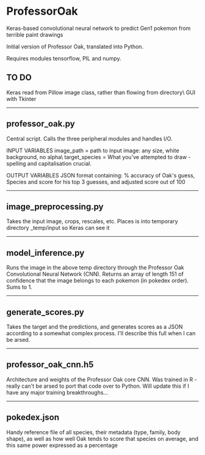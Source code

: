 # ProfessorOak
Keras-based convolutional neural network to predict Gen1 pokemon from terrible paint drawings

Initial version of Professor Oak, translated into Python.

Requires modules tensorflow, PIL and numpy.

TO DO
-------

Keras read from Pillow image class, rather than flowing from directory\\
GUI with Tkinter

------------------------------
professor_oak.py
------------------------------

Central script. Calls the three peripheral modules and handles I/O.

INPUT VARIABLES
image_path = path to input image: any size, white background, no alpha\\
target_species = What you've attempted to draw - spelling and capitalisation crucial.

OUTPUT VARIABLES
JSON format containing: % accuracy of Oak's guess, Species and score for his top 3 guesses, and adjusted score out of 100

------------------------------
image_preprocessing.py
------------------------------
Takes the input image, crops, rescales, etc.
Places is into temporary directory _temp/input so Keras can see it

------------------------------
model_inference.py
------------------------------
Runs the image in the above temp directory through the Professor Oak Convolutional Neural Network (CNN). Returns an array of length 151 of confidence that the image belongs to each pokemon (in pokedex order). Sums to 1.

------------------------------
generate_scores.py
------------------------------

Takes the target and the predictions, and generates scores as a JSON according to a somewhat complex process. I'll describe this full when I can be arsed.

------------------------------
professor_oak_cnn.h5
------------------------------
Architecture and weights of the Professor Oak core CNN. Was trained in R - really can't be arsed to port that code over to Python. Will update this if I have any major training breakthroughs...

------------------------------
pokedex.json
------------------------------

Handy reference file of all species, their metadata (type, family, body shape), as well as how well Oak tends to score that species on average, and this same power expressed as a percentage
